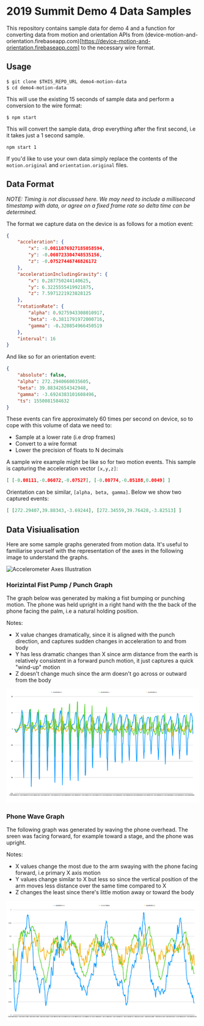 # 2019 Summit Demo 4 Data Samples

This repository contains sample data for demo 4 and a function for converting data from motion and orientation APIs from (device-motion-and-orientation.firebaseapp.com)[https://device-motion-and-orientation.firebaseapp.com] to the necessary wire format.

## Usage

```
$ git clone $THIS_REPO_URL demo4-motion-data
$ cd demo4-motion-data
```

This will use the existing 15 seconds of sample data and perform a conversion to the wire format:

```
$ npm start
```

This will convert the sample data, drop everything after the first second, i.e it takes just a 1 second sample.

```
npm start 1
```

If you'd like to use your own data simply replace the contents of the `motion.original` and `orientation.original` files.

## Data Format

*NOTE: Timing is not discussed here. We may need to include a millisecond timestamp with data, or agree on a fixed frame rate so delta time can be determined.*

The format we capture data on the device is as follows for a motion event:

```json
{
    "acceleration": {
        "x": -0.0011076927185058594,
        "y": -0.060723304748535156,
        "z": -0.07527446746826172
    },
    "accelerationIncludingGravity": {
        "x": 0.287750244140625,
        "y": 6.3225555419921875,
        "z": 7.5971221923828125
    },
    "rotationRate": {
        "alpha": 0.9275943308010917,
        "beta": -0.3811791972000716,
        "gamma": -0.320854966450519
    },
    "interval": 16
}
```

And like so for an orientation event:

```json
{
    "absolute": false,
    "alpha": 272.2940660035605,
    "beta": 39.88342654342948,
    "gamma": -3.6924383101608496,
    "ts": 1550081584632
}
```

These events can fire approximately 60 times per second on device, so to cope with this volume of data we need to:

* Sample at a lower rate (i.e drop frames)
* Convert to a wire format
* Lower the precision of floats to N decimals

A sample wire example might be like so for two motion events. This sample is capturing the acceleration vector `[x,y,z]`:

```json
[ [-0.00111,-0.06072,-0.07527], [-0.00774,-0.05188,0.0049] ]
```

Orientation can be similar, `[alpha, beta, gamma]`. Below we show two captured events:

```json
[ [272.29407,39.88343,-3.69244], [272.34559,39.76428,-3.82513] ]
```

## Data Visiualisation

Here are some sample graphs generated from motion data. It's useful to familiarise yourself with the representation of the axes in the following image to understand the graphs.

![Accelerometer Axes Illustration](https://developers.google.com/web/fundamentals/native-hardware/device-orientation/images/axes.png)

### Horizintal Fist Pump / Punch  Graph

The graph below was generated by making a fist bumping or punching motion. The phone was held upright in a right hand with the the back of the phone facing the palm, i.e a natural holding position.

Notes:

* X value changes dramatically, since it is aligned with the punch direction, and captures sudden changes in acceleration to and from body
* Y has less dramatic changes than X since arm distance from the earth is relatively consistent in a forward punch motion, it just captures a quick "wind-up" motion 
* Z doesn't change much since the arm doesn't go across or outward from the body

![Fist Bump](https://github.com/rhdemo/2019-demo4-device-data/raw/master/images/graph.punching-right-hand-screen-facing-left.png)


### Phone Wave Graph

The following graph was generated by waving the phone overhead. The sreen was facing forward, for example toward a stage, and the phone was upright.

Notes:

* X values change the most due to the arm swaying with the phone facing forward, i.e primary X axis motion
* Y values change similar to X but less so since the vertical position of the arm moves less distance over the same time compared to X
* Z changes the least since there's little motion away or toward the body

![Phone Waving](https://github.com/rhdemo/2019-demo4-device-data/raw/master/images/graph.concert-wave-screen-facing-stage.png)
